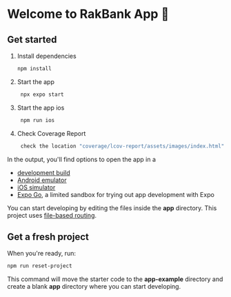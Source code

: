 # Welcome to RakBank App 👋


## Get started

1. Install dependencies

   ```bash
   npm install
   ```

2. Start the app

   ```bash
    npx expo start
   ```

3. Start the app ios

   ```bash
    npm run ios
   ```


3. Check Coverage Report

   ```bash
    check the location "coverage/lcov-report/assets/images/index.html"
   ```


In the output, you'll find options to open the app in a

- [development build](https://docs.expo.dev/develop/development-builds/introduction/)
- [Android emulator](https://docs.expo.dev/workflow/android-studio-emulator/)
- [iOS simulator](https://docs.expo.dev/workflow/ios-simulator/)
- [Expo Go](https://expo.dev/go), a limited sandbox for trying out app development with Expo

You can start developing by editing the files inside the **app** directory. This project uses [file-based routing](https://docs.expo.dev/router/introduction).

## Get a fresh project

When you're ready, run:

```bash
npm run reset-project
```

This command will move the starter code to the **app-example** directory and create a blank **app** directory where you can start developing.

